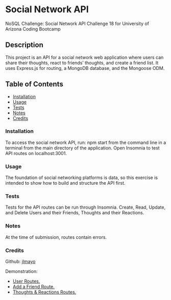 # Social Network API

NoSQL Challenge: Social Network API
Challenge 18 for University of Arizona Coding Bootcamp
  
  ## Description

This project is an API for a social network web application where users can share their thoughts, react to friends’ thoughts, and create a friend list. It uses Express.js for routing, a MongoDB database, and the Mongoose ODM.

  ## Table of Contents

  * [Installation](#installation)
  * [Usage](#usage)
  * [Tests](#tests)
  * [Notes](#notes)
  * [Credits](#credits)

  ### Installation

  To access the social network API, run: npm start from the command line in a terminal from the main directory of the application. Open Insomnia to test API routes on localhost:3001.

  ### Usage

The foundation of social networking platforms is data, so this exercise is intended to show how to build and structure the API first.


  ### Tests

Tests for the API routes can be run through Insomnia. Create, Read, Update, and Delete Users and their Friends, Thoughts and their Reactions.

  ### Notes

At the time of submission, routes contain errors.


  ### Credits

Github: [jlmayo](https://github.com/jlmayo/social-network-api)

Demonstration:
* [User Routes.](https://drive.google.com/file/d/1TRBKrBHUqX9dudg9cGMBp_5XM0zEwmGY/view?usp=sharing)
* [Add a Friend Route.](https://drive.google.com/file/d/1ZnEckWAUHu3jzAlsiuBlvyRSvU0hs-Xc/view?usp=sharing)
* [Thoughts & Reactions Routes.](https://drive.google.com/file/d/1INL7M4-QisM6FmZlNW0cHaeTaAYh0L7r/view?usp=sharing)